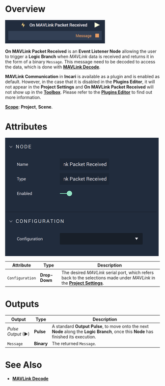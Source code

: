 # Overview

![The On MAVlink Packet Received Node.](../../../../.gitbook/assets/onmavlinkpacketreceive.png)

**On MAVLink Packet Received**  is an **Event Listener Node** allowing the user to trigger a **Logic Branch** when *MAVLink* data  is received and returns it in the form of a binary `Message`. This message need to be decoded to access the data, which is done with [**MAVLink Decode**](../mavlink-decode.md).

**MAVLink Communication** in **Incari** is available as a plugin and is enabled as default. However, in the case that it is disabled in the **Plugins Editor**, it will not appear in the **Project Settings** and **On MAVLink Packet Received** will not show up in the [**Toolbox**](../../overview.md). Please refer to the [**Plugins Editor**](../../../modules/plugins/README.md) to find out more information.

[**Scope**](../../overview.md#scopes): **Project**, **Scene**.

# Attributes

![The On MAVLink Packet Received Node Attributes.](../../../../.gitbook/assets/onmavlinkpacketreceivedatts.png)

|Attribute|Type|Description|
|---|---|---|
|`Configuration`|**Drop-Down**|The desired *MAVLink* serial port, which refers back to the selections made under *MAVLink* in the [**Project Settings**](../../../modules/project-settings.md).| 


# Outputs

|Output|Type|Description|
|---|---|---|
|*Pulse Output* (►)|**Pulse**|A standard **Output Pulse**, to move onto the next **Node** along the **Logic Branch**, once this **Node** has finished its execution.|
|`Message`|**Binary**|The returned `Message`.|


# See Also

* [**MAVLink Decode**](../mavlink-decode.md)